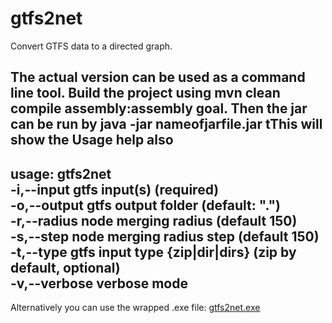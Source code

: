# gtfs2net
Convert GTFS data to a directed graph.

The actual version can be used as a command line tool. Build the project using mvn clean compile assembly:assembly goal.
Then the jar can be run by java -jar nameofjarfile.jar 
tThis will show the Usage help also
-----------------------------------------
usage: gtfs2net <br>
-i,--input     gtfs input(s) (required)<br>
-o,--output    gtfs output folder (default: ".")<br>
-r,--radius    node merging radius (default 150)<br>
-s,--step      node merging radius step (default 150)<br>
-t,--type      gtfs input type {zip|dir|dirs} (zip by default, optional)<br>
-v,--verbose   verbose mode
-----------------------------------------
Alternatively you can use the wrapped .exe file:
[gtfs2net.exe](https://github.com/kocsisger/gtfs2net/blob/main/gtfs2net.exe)
